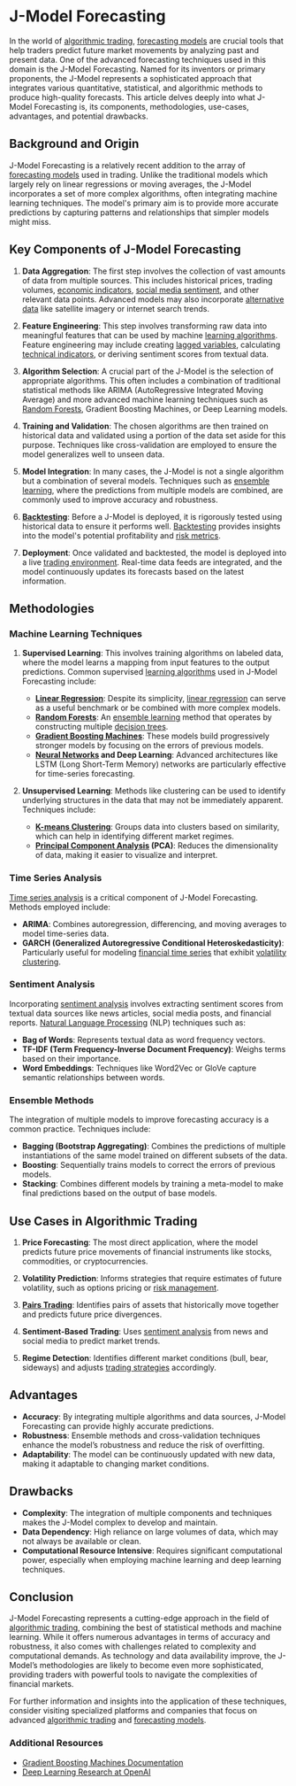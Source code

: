 # J-Model Forecasting

In the world of [algorithmic trading](../a/algorithmic_trading.md), [forecasting models](../f/forecasting_models.md) are crucial tools that help traders predict future market movements by analyzing past and present data. One of the advanced forecasting techniques used in this domain is the J-Model Forecasting. Named for its inventors or primary proponents, the J-Model represents a sophisticated approach that integrates various quantitative, statistical, and algorithmic methods to produce high-quality forecasts. This article delves deeply into what J-Model Forecasting is, its components, methodologies, use-cases, advantages, and potential drawbacks.

## Background and Origin

J-Model Forecasting is a relatively recent addition to the array of [forecasting models](../f/forecasting_models.md) used in trading. Unlike the traditional models which largely rely on linear regressions or moving averages, the J-Model incorporates a set of more complex algorithms, often integrating machine learning techniques. The model's primary aim is to provide more accurate predictions by capturing patterns and relationships that simpler models might miss.

## Key Components of J-Model Forecasting

1. **Data Aggregation**: The first step involves the collection of vast amounts of data from multiple sources. This includes historical prices, trading volumes, [economic indicators](../e/economic_indicators.md), [social media sentiment](../s/social_media_sentiment.md), and other relevant data points. Advanced models may also incorporate [alternative data](../a/alternative_data.md) like satellite imagery or internet search trends.

2. **Feature Engineering**: This step involves transforming raw data into meaningful features that can be used by machine [learning algorithms](../l/learning_algorithms_in_trading.md). Feature engineering may include creating [lagged variables](../l/lagged_variables_in_trading.md), calculating [technical indicators](../t/technical_indicators.md), or deriving sentiment scores from textual data.

3. **Algorithm Selection**: A crucial part of the J-Model is the selection of appropriate algorithms. This often includes a combination of traditional statistical methods like ARIMA (AutoRegressive Integrated Moving Average) and more advanced machine learning techniques such as [Random Forests](../r/random_forests_in_trading.md), Gradient Boosting Machines, or Deep Learning models.

4. **Training and Validation**: The chosen algorithms are then trained on historical data and validated using a portion of the data set aside for this purpose. Techniques like cross-validation are employed to ensure the model generalizes well to unseen data.

5. **Model Integration**: In many cases, the J-Model is not a single algorithm but a combination of several models. Techniques such as [ensemble learning](../e/ensemble_learning.md), where the predictions from multiple models are combined, are commonly used to improve accuracy and robustness.

6. **[Backtesting](../b/backtesting.md)**: Before a J-Model is deployed, it is rigorously tested using historical data to ensure it performs well. [Backtesting](../b/backtesting.md) provides insights into the model's potential profitability and [risk metrics](../r/risk_metrics.md).

7. **Deployment**: Once validated and backtested, the model is deployed into a live [trading environment](../t/trading_environment.md). Real-time data feeds are integrated, and the model continuously updates its forecasts based on the latest information.

## Methodologies

### Machine Learning Techniques

1. **Supervised Learning**: This involves training algorithms on labeled data, where the model learns a mapping from input features to the output predictions. Common supervised [learning algorithms](../l/learning_algorithms_in_trading.md) used in J-Model Forecasting include:

    - **[Linear Regression](../l/linear_regression.md)**: Despite its simplicity, [linear regression](../l/linear_regression.md) can serve as a useful benchmark or be combined with more complex models.
    - **[Random Forests](../r/random_forests_in_trading.md)**: An [ensemble learning](../e/ensemble_learning.md) method that operates by constructing multiple [decision trees](../d/decision_trees.md).
    - [**Gradient Boosting Machines**](https://xgboost.readthedocs.io/): These models build progressively stronger models by focusing on the errors of previous models.
    - **[Neural Networks](../n/neural_networks_in_trading.md) and Deep Learning**: Advanced architectures like LSTM (Long Short-Term Memory) networks are particularly effective for time-series forecasting.

2. **Unsupervised Learning**: Methods like clustering can be used to identify underlying structures in the data that may not be immediately apparent. Techniques include:

    - **[K-means Clustering](../k/k-means_clustering_in_trading.md)**: Groups data into clusters based on similarity, which can help in identifying different market regimes.
    - **[Principal Component Analysis](../p/principal_component_analysis_(pca).md) (PCA)**: Reduces the dimensionality of data, making it easier to visualize and interpret.

### Time Series Analysis

[Time series analysis](../t/time_series_analysis.md) is a critical component of J-Model Forecasting. Methods employed include:

- **ARIMA**: Combines autoregression, differencing, and moving averages to model time-series data.
- **GARCH (Generalized Autoregressive Conditional Heteroskedasticity)**: Particularly useful for modeling [financial time series](../f/financial_time_series.md) that exhibit [volatility clustering](../v/volatility_clustering.md).

### Sentiment Analysis

Incorporating [sentiment analysis](../s/sentiment_analysis.md) involves extracting sentiment scores from textual data sources like news articles, social media posts, and financial reports. [Natural Language Processing](../n/natural_language_processing_(nlp)_in_trading.md) (NLP) techniques such as:

- **Bag of Words**: Represents textual data as word frequency vectors.
- **TF-IDF (Term Frequency-Inverse Document Frequency)**: Weighs terms based on their importance.
- **Word Embeddings**: Techniques like Word2Vec or GloVe capture semantic relationships between words.

### Ensemble Methods

The integration of multiple models to improve forecasting accuracy is a common practice. Techniques include:

- **Bagging (Bootstrap Aggregating)**: Combines the predictions of multiple instantiations of the same model trained on different subsets of the data.
- **Boosting**: Sequentially trains models to correct the errors of previous models.
- **Stacking**: Combines different models by training a meta-model to make final predictions based on the output of base models.

## Use Cases in Algorithmic Trading

1. **Price Forecasting**: The most direct application, where the model predicts future price movements of financial instruments like stocks, commodities, or cryptocurrencies.

2. **Volatility Prediction**: Informs strategies that require estimates of future volatility, such as options pricing or [risk management](../r/risk_management.md).

3. **[Pairs Trading](../p/pairs_trading.md)**: Identifies pairs of assets that historically move together and predicts future price divergences.

4. **Sentiment-Based Trading**: Uses [sentiment analysis](../s/sentiment_analysis.md) from news and social media to predict market trends.

5. **Regime Detection**: Identifies different market conditions (bull, bear, sideways) and adjusts [trading strategies](../t/trading_strategies.md) accordingly.

## Advantages

- **Accuracy**: By integrating multiple algorithms and data sources, J-Model Forecasting can provide highly accurate predictions.
- **Robustness**: Ensemble methods and cross-validation techniques enhance the model’s robustness and reduce the risk of overfitting.
- **Adaptability**: The model can be continuously updated with new data, making it adaptable to changing market conditions.

## Drawbacks

- **Complexity**: The integration of multiple components and techniques makes the J-Model complex to develop and maintain.
- **Data Dependency**: High reliance on large volumes of data, which may not always be available or clean.
- **Computational Resource Intensive**: Requires significant computational power, especially when employing machine learning and deep learning techniques.

## Conclusion

J-Model Forecasting represents a cutting-edge approach in the field of [algorithmic trading](../a/algorithmic_trading.md), combining the best of statistical methods and machine learning. While it offers numerous advantages in terms of accuracy and robustness, it also comes with challenges related to complexity and computational demands. As technology and data availability improve, the J-Model’s methodologies are likely to become even more sophisticated, providing traders with powerful tools to navigate the complexities of financial markets.

For further information and insights into the application of these techniques, consider visiting specialized platforms and companies that focus on advanced [algorithmic trading](../a/algorithmic_trading.md) and [forecasting models](../f/forecasting_models.md).

### Additional Resources

- [Gradient Boosting Machines Documentation](https://xgboost.readthedocs.io/)
- [Deep Learning Research at OpenAI](https://www.openai.com/)
